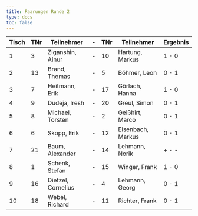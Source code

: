 ```yaml
---
title: Paarungen Runde 2
type: docs
toc: false
---
```


| Tisch | TNr | Teilnehmer         | -   | TNr | Teilnehmer        | Ergebnis |
| ----- | --- | ------------------ | --- | --- | ----------------- | -------- |
| 1     | 3   | Ziganshin, Ainur   | -   | 10  | Hartung, Markus   | 1 - 0    |
| 2     | 13  | Brand, Thomas      | -   | 5   | Böhmer, Leon      | 0 - 1    |
| 3     | 7   | Heitmann, Erik     | -   | 17  | Görlach, Hanna    | 1 - 0    |
| 4     | 9   | Dudeja, Iresh      | -   | 20  | Greul, Simon      | 0 - 1    |
| 5     | 8   | Michael, Torsten   | -   | 2   | Geißhirt, Marco   | 0 - 1    |
| 6     | 6   | Skopp, Erik        | -   | 12  | Eisenbach, Markus | 0 - 1    |
| 7     | 21  | Baum, Alexander    | -   | 14  | Lehmann, Norik    | + - -    |
| 8     | 1   | Schenk, Stefan     | -   | 15  | Winger, Frank     | 1 - 0    |
| 9     | 16  | Dietzel, Cornelius | -   | 4   | Lehmann, Georg    | 0 - 1    |
| 10    | 18  | Webel, Richard     | -   | 11  | Richter, Frank    | 0 - 1    |